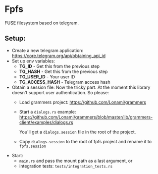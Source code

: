 # Fpfs

FUSE filesystem based on telegram.

## Setup:

- Create a new telegram application: https://core.telegram.org/api/obtaining_api_id
- Set up env variables:
    - **TG_ID** - Get this from the previous step
    - **TG_HASH** - Get this from the previous step
    - **TG_USER_ID** - Your user ID
    - **TG_ACCESS_HASH** - Telegram access hash
- Obtain a session file:
    Now the tricky part. At the moment this library doesn't support user authentication.
    So please:
    - Load grammers project: https://github.com/Lonami/grammers
    - Start a `dialogs.rs` example: https://github.com/Lonami/grammers/blob/master/lib/grammers-client/examples/dialogs.rs
      
      You'll get a `dialogs.session` file in the root of the project.
    - Copy `dialogs.session` to the root of fpfs project and rename it to `fpfs.session`
- Start:
  - `main.rs` and pass the mount path as a last argument, or
  - integration tests: `tests/integration_tests.rs`
